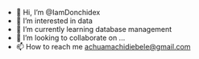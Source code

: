 - 👋 Hi, I’m @IamDonchidex
- 👀 I’m interested in data
- 🌱 I’m currently learning database management
- 💞️ I’m looking to collaborate on ...
- 📫 How to reach me achuamachidiebele@gmail.com

<!---
IamDonchidex/IamDonchidex is a ✨ special ✨ repository because its `README.md` (this file) appears on your GitHub profile.
You can click the Preview link to take a look at your changes.
--->
